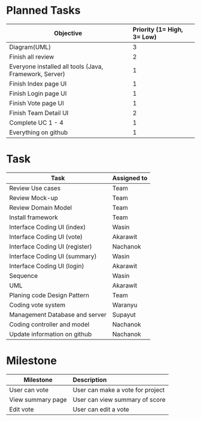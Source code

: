 # Planned Tasks
| Objective | Priority (1= High, 3= Low) |
| --------- |:-------------------------- |
| Diagram(UML)| 3 |
| Finish all review | 2 |
| Everyone installed all tools (Java, Framework, Server) | 1 |
| Finish Index page UI | 1 |
| Finish Login page UI | 1 |
| Finish Vote page UI | 1 |
| Finish Team Detail UI | 2 |
| Complete UC 1 - 4 | 1 |
| Everything on github | 1 |

# Task

| Task | Assigned to |
| ---- |:----------- |
| Review Use cases | Team |
| Review Mock-up | Team |
| Review Domain Model | Team |
| Install framework | Team |
| Interface Coding UI (index) | Wasin |
| Interface Coding UI (vote) | Akarawit |
| Interface Coding UI (register) | Nachanok |
| Interface Coding UI (summary) | Wasin |
| Interface Coding UI (login) | Akarawit |
| Sequence | Wasin |
| UML | Akarawit |
| Planing code Design Pattern | Team |
| Coding vote system | Waranyu |
| Management Database and server | Supayut |
| Coding controller and model | Nachanok |
| Update information on github | Nachanok |

# Milestone

| Milestone | Description |
| --------- |:----------- |
| User can vote | User can make a vote for project |
| View summary page | User can view summary of score |
| Edit vote | User can edit a vote |
